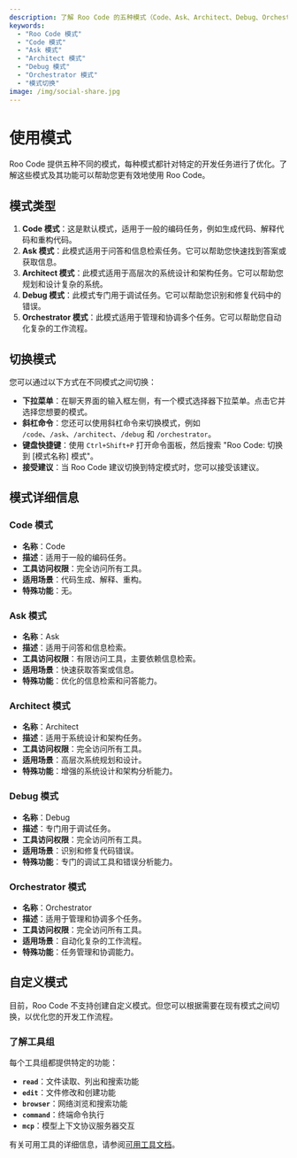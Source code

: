 ```yaml
---
description: 了解 Roo Code 的五种模式（Code、Ask、Architect、Debug、Orchestrator）及其功能，以及如何在它们之间切换以优化您的开发工作流程。
keywords:
  - "Roo Code 模式"
  - "Code 模式"
  - "Ask 模式"
  - "Architect 模式"
  - "Debug 模式"
  - "Orchestrator 模式"
  - "模式切换"
image: /img/social-share.jpg
---
```


# 使用模式

Roo Code 提供五种不同的模式，每种模式都针对特定的开发任务进行了优化。了解这些模式及其功能可以帮助您更有效地使用 Roo Code。

## 模式类型

1. **Code 模式**：这是默认模式，适用于一般的编码任务，例如生成代码、解释代码和重构代码。
2. **Ask 模式**：此模式适用于问答和信息检索任务。它可以帮助您快速找到答案或获取信息。
3. **Architect 模式**：此模式适用于高层次的系统设计和架构任务。它可以帮助您规划和设计复杂的系统。
4. **Debug 模式**：此模式专门用于调试任务。它可以帮助您识别和修复代码中的错误。
5. **Orchestrator 模式**：此模式适用于管理和协调多个任务。它可以帮助您自动化复杂的工作流程。

## 切换模式

您可以通过以下方式在不同模式之间切换：

* **下拉菜单**：在聊天界面的输入框左侧，有一个模式选择器下拉菜单。点击它并选择您想要的模式。
* **斜杠命令**：您还可以使用斜杠命令来切换模式，例如 `/code`、`/ask`、`/architect`、`/debug` 和 `/orchestrator`。
* **键盘快捷键**：使用 `Ctrl+Shift+P` 打开命令面板，然后搜索 "Roo Code: 切换到 [模式名称] 模式"。
* **接受建议**：当 Roo Code 建议切换到特定模式时，您可以接受该建议。

## 模式详细信息

### Code 模式

* **名称**：Code
* **描述**：适用于一般的编码任务。
* **工具访问权限**：完全访问所有工具。
* **适用场景**：代码生成、解释、重构。
* **特殊功能**：无。

### Ask 模式

* **名称**：Ask
* **描述**：适用于问答和信息检索。
* **工具访问权限**：有限访问工具，主要依赖信息检索。
* **适用场景**：快速获取答案或信息。
* **特殊功能**：优化的信息检索和问答能力。

### Architect 模式

* **名称**：Architect
* **描述**：适用于系统设计和架构任务。
* **工具访问权限**：完全访问所有工具。
* **适用场景**：高层次系统规划和设计。
* **特殊功能**：增强的系统设计和架构分析能力。

### Debug 模式

* **名称**：Debug
* **描述**：专门用于调试任务。
* **工具访问权限**：完全访问所有工具。
* **适用场景**：识别和修复代码错误。
* **特殊功能**：专门的调试工具和错误分析能力。

### Orchestrator 模式

* **名称**：Orchestrator
* **描述**：适用于管理和协调多个任务。
* **工具访问权限**：完全访问所有工具。
* **适用场景**：自动化复杂的工作流程。
* **特殊功能**：任务管理和协调能力。

## 自定义模式

目前，Roo Code 不支持创建自定义模式。但您可以根据需要在现有模式之间切换，以优化您的开发工作流程。

### 了解工具组

每个工具组都提供特定的功能：
- **`read`**：文件读取、列出和搜索功能
- **`edit`**：文件修改和创建功能
- **`browser`**：网络浏览和搜索功能
- **`command`**：终端命令执行
- **`mcp`**：模型上下文协议服务器交互

有关可用工具的详细信息，请参阅[可用工具文档](/advanced-usage/available-tools/tool-use-overview)。

